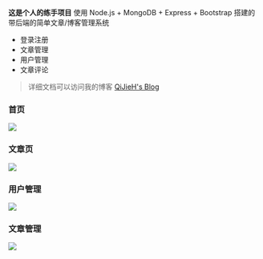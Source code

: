 **这是个人的练手项目**
使用 Node.js + MongoDB + Express + Bootstrap 搭建的带后端的简单文章/博客管理系统

- 登录注册
- 文章管理
- 用户管理
- 文章评论

> 详细文档可以访问我的博客 
> [QiJieH's Blog](https://qijieh.github.io/blog/blogs/FrontEnd/2020-8/%5B项目实战%5D多人博客管理系统.html)


### 首页

![](https://gitee.com/QiJieH/blog-image-bed/raw/master//20200807151042.png)


### 文章页

![](https://i.loli.net/2020/08/07/IASwVrNeqoE6KCa.png)


### 用户管理

![](https://i.loli.net/2020/08/07/AxdSEKN6kg8Q5si.png)


### 文章管理

![](https://i.loli.net/2020/08/07/aqegQXNLhJSEYPc.png)
